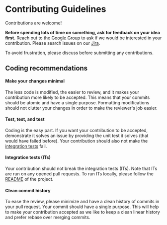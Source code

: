 # Contributing Guidelines

Contributions are welcome!

**Before spending lots of time on something, ask for feedback on your idea first.**
Reach out to the [Google Group](https://groups.google.com/forum/#!forum/sonarqube) to ask if we would be interested in your contribution.
Please search issues on our [Jira](http://jira.sonarsource.com/browse/SONARJAVA).
 
 To avoid frustration, please discuss before submitting any contributions.

## Coding recommendations

#### Make your changes minimal
 The less code is modified, the easier to review, and it makes your contribution more likely to be accepted.
 This means that your commits should be atomic and have a single purpose. Formatting modifications should not clutter your changes in order to make the reviewer's job easier.
  
#### Test, test, and test
 Coding is the easy part. If you want your contribution to be accepted, demonstrate it solves an issue by providing the unit test it solves (that would have failed before).
 Your contribution should also not make the [integration tests](#ITs) fail.
  
#### <a name="ITs"></a>Integration tests (ITs)

  Your contribution should not break the integration tests (ITs). Note that ITs are run on any opened pull requests.
  To run ITs locally, please follow the [README](https://github.com/SonarSource/sonar-java/blob/master/README.md) of the project.

#### Clean commit history

  To ease the review, please minimize and have a clean history of commits in your pull request. Your commit should have a single purpose.
  This will help to make your contribution accepted as we like to keep a clean linear history and prefer rebase over merging commits.
